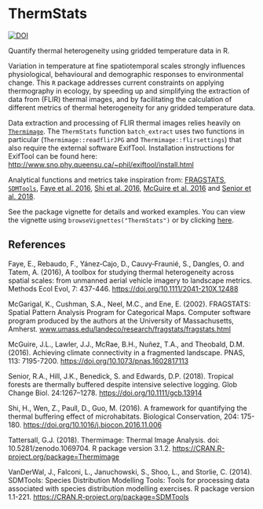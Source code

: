 # ThermStats

[![DOI](https://zenodo.org/badge/95905773.svg)](https://zenodo.org/badge/latestdoi/95905773)

Quantify thermal heterogeneity using gridded temperature data in R. 

Variation in temperature at fine spatiotemporal scales strongly influences physiological, behavioural and demographic responses to environmental change. This `R` package addresses current constraints on applying thermography in ecology, by speeding up and simplifying the extraction of data from (FLIR) thermal images, and by facilitating the calculation of different metrics of thermal heterogeneity for any gridded temperature data. 

Data extraction and processing of FLIR thermal images relies heavily on [`Thermimage`](https://CRAN.R-project.org/package=Thermimage "Thermimage package on CRAN"). The `ThermStats` function `batch_extract` uses two functions in particular (`Thermimage::readflirJPG` and `Thermimage::flirsettings`) that also require the external software ExifTool. Installation instructions for ExifTool can be found here: http://www.sno.phy.queensu.ca/~phil/exiftool/install.html
   

Analytical functions and metrics take inspiration from: [FRAGSTATS](http://www.umass.edu/landeco/research/fragstats/documents/fragstats.help.4.2.pdf), [`SDMTools`](https://CRAN.R-project.org/package=SDMTools), [Faye et al. 2016](https://doi.org/10.1111/2041-210X.12488), [Shi et al. 2016](https://doi.org/10.1016/j.biocon.2016.11.006), [McGuire et al. 2016](https://doi.org/10.1073/pnas.1602817113) and [Senior et al. 2018](https://doi.org/10.1111/gcb.13914).

See the package vignette for details and worked examples. You can view the vignette using `browseVignettes("ThermStats")` or by clicking [here](https://github.com/rasenior/ThermStats/blob/master/vignettes/overview.md).

## References

Faye, E., Rebaudo, F., Yánez‐Cajo, D., Cauvy‐Fraunié, S., Dangles, O. and Tatem, A. (2016), A toolbox for studying thermal heterogeneity across spatial scales: from unmanned aerial vehicle imagery to landscape metrics. Methods Ecol Evol, 7: 437-446. https://doi.org/10.1111/2041-210X.12488

McGarigal, K., Cushman, S.A., Neel, M.C., and Ene, E. (2002). FRAGSTATS: Spatial Pattern Analysis Program for Categorical Maps. Computer software program produced by the authors at the University of Massachusetts, Amherst. www.umass.edu/landeco/research/fragstats/fragstats.html

McGuire, J.L., Lawler, J.J., McRae, B.H., Nuñez, T.A., and Theobald, D.M. (2016). Achieving climate connectivity in a fragmented landscape. PNAS, 113: 7195-7200. https://doi.org/10.1073/pnas.1602817113

Senior, R.A., Hill, J.K., Benedick, S. and Edwards, D.P. (2018). Tropical forests are thermally buffered despite intensive selective logging. Glob Change Biol. 24:1267–1278. https://doi.org/10.1111/gcb.13914

Shi, H., Wen, Z., Paull, D., Guo, M. (2016). A framework for quantifying the thermal buffering effect of microhabitats. Biological Conservation, 204: 175-180. https://doi.org/10.1016/j.biocon.2016.11.006

Tattersall, G.J. (2018). Thermimage: Thermal Image Analysis. doi: 10.5281/zenodo.1069704. R package version 3.1.2. https://CRAN.R-project.org/package=Thermimage

VanDerWal, J., Falconi, L., Januchowski, S., Shoo, L., and Storlie, C. (2014). SDMTools: Species Distribution Modelling Tools: Tools for processing data associated with species distribution modelling exercises. R package version 1.1-221. https://CRAN.R-project.org/package=SDMTools
